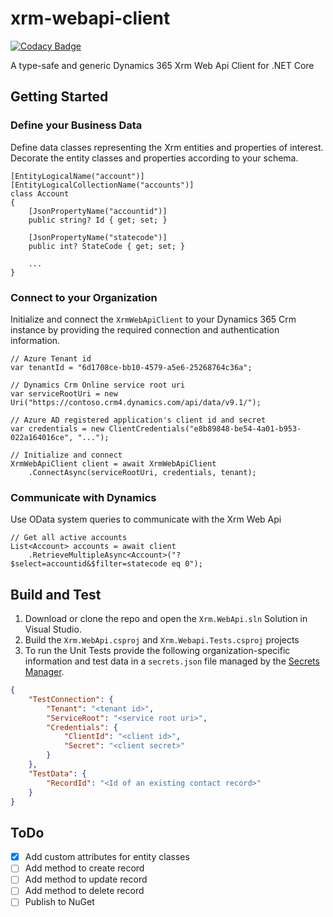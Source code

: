 # xrm-webapi-client

[![Codacy Badge](https://api.codacy.com/project/badge/Grade/db57100548854f228826324d204b4ea5)](https://www.codacy.com/manual/off-world/xrm-webapi-client?utm_source=github.com&amp;utm_medium=referral&amp;utm_content=wunderjunge/xrm-webapi-client&amp;utm_campaign=Badge_Grade)

A type-safe and generic Dynamics 365 Xrm Web Api Client for .NET Core

## Getting Started

### Define your Business Data

Define data classes representing the Xrm entities and properties of interest. Decorate the entity classes and properties according to your schema.

```CSharp
[EntityLogicalName("account")]
[EntityLogicalCollectionName("accounts")]
class Account
{
    [JsonPropertyName("accountid")]
    public string? Id { get; set; }
    
    [JsonPropertyName("statecode")]
    public int? StateCode { get; set; }
    
    ...
}
```

### Connect to your Organization

Initialize and connect the `XrmWebApiClient` to your Dynamics 365 Crm instance by providing the required connection and authentication information.

```CSharp
// Azure Tenant id
var tenantId = "6d1708ce-bb10-4579-a5e6-25268764c36a";

// Dynamics Crm Online service root uri
var serviceRootUri = new Uri("https://contoso.crm4.dynamics.com/api/data/v9.1/");

// Azure AD registered application's client id and secret
var credentials = new ClientCredentials("e8b89848-be54-4a01-b953-022a164016ce", "...");
```
```CSharp
// Initialize and connect
XrmWebApiClient client = await XrmWebApiClient
    .ConnectAsync(serviceRootUri, credentials, tenant);
```

### Communicate with Dynamics

Use OData system queries to communicate with the Xrm Web Api

```CSharp
// Get all active accounts
List<Account> accounts = await client
    .RetrieveMultipleAsync<Account>("?$select=accountid&$filter=statecode eq 0");
```

## Build and Test

1. Download or clone the repo and open the `Xrm.WebApi.sln` Solution in Visual Studio.
2. Build the `Xrm.WebApi.csproj` and `Xrm.Webapi.Tests.csproj` projects
3. To run the Unit Tests provide the following organization-specific information and test data in a `secrets.json` file managed by the [Secrets Manager](https://docs.microsoft.com/en-us/aspnet/core/security/app-secrets?view=aspnetcore-3.1&tabs=windows#secret-manager).  

```Json
{
    "TestConnection": {
        "Tenant": "<tenant id>",
        "ServiceRoot": "<service root uri>",
        "Credentials": {
            "ClientId": "<client id>",
            "Secret": "<client secret>"
        }
    },
    "TestData": {
        "RecordId": "<Id of an existing contact record>"
    }
}
```

## ToDo

* [x] Add custom attributes for entity classes
* [ ] Add method to create record
* [ ] Add method to update record
* [ ] Add method to delete record
* [ ] Publish to NuGet